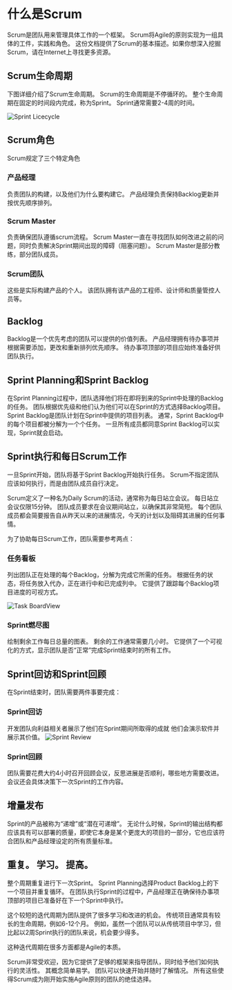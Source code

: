 # 什么是Scrum

Scrum是团队用来管理具体工作的一个框架。 Scrum将Agile的原则实现为一组具体的工件，实践和角色。
这份文档提供了Scrum的基本描述。如果你想深入挖掘Scrum，请在Internet上寻找更多资源。

## Scrum生命周期

下图详细介绍了Scrum生命周期。 Scrum的生命周期是不停循环的。 整个生命周期在固定的时间段内完成，称为Sprint。 Sprint通常需要2-4周的时间。

![Sprint Licecycle](https://www.visualstudio.com/wp-content/uploads/2017/04/agile-scrum-lifecycle-diagram.png)

## Scrum角色

Scrum规定了三个特定角色

### 产品经理

负责团队的构建，以及他们为什么要构建它。 产品经理负责保持Backlog更新并按优先顺序排列。

### Scrum Master

负责确保团队遵循scrum流程。 Scrum Master一直在寻找团队如何改进之前的问题，同时负责解决Sprint期间出现的障碍（阻塞问题）。 Scrum Master是部分教练，部分团队成员。

### Scrum团队

这些是实际构建产品的个人。 该团队拥有该产品的工程师、设计师和质量管控人员等。

## Backlog

Backlog是一个优先考虑的团队可以提供的价值列表。 产品经理拥有待办事项并根据需要添加，更改和重新排列优先顺序。 待办事项顶部的项目应始终准备好供团队执行。

## Sprint Planning和Sprint Backlog

在Sprint Planning过程中，团队选择他们将在即将到来的Sprint中处理的Backlog的任务。 团队根据优先级和他们认为他们可以在Sprint的方式选择Backlog项目。 Sprint Backlog是团队计划在Sprint中提供的项目列表。 通常，Sprint Backlog中的每个项目都被分解为一个个任务。 一旦所有成员都同意Sprint Backlog可以实现，Sprint就会启动。

## Sprint执行和每日Scrum工作

一旦Sprint开始，团队将基于Sprint Backlog开始执行任务。 Scrum不指定团队应该如何执行，而是由团队成员自行决定。

Scrum定义了一种名为Daily Scrum的活动，通常称为每日站立会议。 每日站立会议仅限15分钟。 团队成员要求在会议期间站立，以确保其非常简短。 每个团队成员都会简要报告自从昨天以来的进展情况，今天的计划以及阻碍其进展的任何事情。

为了协助每日Scrum工作，团队需要参考两点：

### 任务看板

列出团队正在处理的每个Backlog，分解为完成它所需的任务。 根据任务的状态，将任务放入代办，正在进行中和已完成列中。 它提供了跟踪每个Backlog项目进度的可视方式。

![Task BoardView](https://www.visualstudio.com/wp-content/uploads/2017/04/agile-vsts-taskboard.2.png)

### Sprint燃尽图

绘制剩余工作每日总量的图表。 剩余的工作通常需要几小时。 它提供了一个可视化的方式，显示团队是否“正常”完成Sprint结束时的所有工作。

## Sprint回访和Sprint回顾

在Sprint结束时，团队需要两件事要完成：

### Sprint回访

开发团队向利益相关者展示了他们在Sprint期间所取得的成就 他们会演示软件并展示其价值。
![Sprint Review](https://www.visualstudio.com/wp-content/uploads/2016/08/AgileCrews1.png)

### Sprint回顾

团队需要花费大约4小时召开回顾会议，反思进展是否顺利，哪些地方需要改进。会议还会具体决策下一次Sprint的工作内容。

## 增量发布

Sprint的产品被称为“递增”或“潜在可递增”。 无论什么时候，Sprint的输出结构都应该具有可以部署的质量，即使它本身是某个更庞大的项目的一部分，它也应该符合团队和产品经理设定的所有质量标准。

## 重复。 学习。 提高。

整个周期重复进行下一次Sprint。 Sprint Planning选择Product Backlog上的下一个项目并重复循环。 在团队执行Sprint的过程中，产品经理正在确保待办事项顶部的项目已准备好在下一个Sprint中执行。

这个较短的迭代周期为团队提供了很多学习和改进的机会。 传统项目通常具有较长的生命周期，例如6-12个月。 例如，虽然一个团队可以从传统项目中学习，但比起以2周Sprint执行的团队来说，机会要少得多。

这种迭代周期在很多方面都是Agile的本质。

Scrum非常受欢迎，因为它提供了足够的框架来指导团队，同时给予他们如何执行的灵活性。 其概念简单易学。 团队可以快速开始并随时了解情况。 所有这些使得Scrum成为刚开始实施Agile原则的团队的绝佳选择。